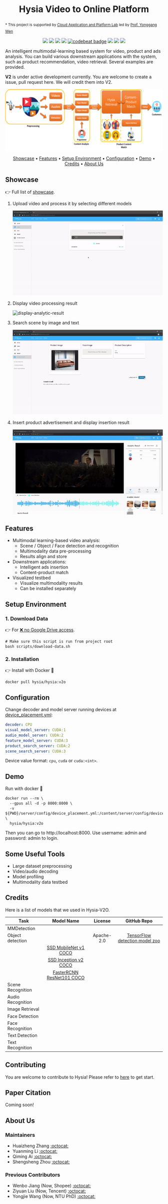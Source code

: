<h1 align="center">
Hysia Video to Online Platform
</h1>

<sub>* This project is supported by 
[Cloud Application and Platform Lab](https://wiki.withcap.org) 
led by [Prof. Yonggang Wen](https://www.ntu.edu.sg/home/ygwen/)</sub>  

<p align="center">
    <a href="https://www.python.org/downloads/release/python-369/" title="python version"><img src="https://img.shields.io/badge/Python-3.6%2B-blue.svg"></a>
    <a href="https://travis-ci.com/cap-ntu/Video-to-Online-Platform" title="Build Status"><img src="https://travis-ci.com/cap-ntu/Video-to-Online-Platform.svg?branch=master"></a>
    <a href="https://app.fossa.com/projects/git%2Bgithub.com%2Fcap-ntu%2FVideo-to-Online-Platform?ref=badge_shield" alt="FOSSA Status"><img src="https://app.fossa.com/api/projects/git%2Bgithub.com%2Fcap-ntu%2FVideo-to-Online-Platform.svg?type=shield"/></a>
    <a href="https://www.codacy.com/gh/cap-ntu/Video-to-Online-Platform?utm_source=github.com&amp;utm_medium=referral&amp;utm_content=cap-ntu/Video-to-Online-Platform&amp;utm_campaign=Badge_Grade" title="Codacy Badge"><img src="https://app.codacy.com/project/badge/Grade/aeb994fbdb36493e8b5a3a62edcfd24f"></a>
    <a href="https://codebeat.co/projects/github-com-cap-ntu-video-to-online-platform-master"><img alt="codebeat badge" src="https://codebeat.co/badges/a29fe416-0b03-4c2a-b416-287337e96c63" /></a>    <a href="https://github.com/cap-ntu/Video-to-Online-Platform/graphs/commit-activity" title="Maintenance"><img src="https://img.shields.io/badge/Maintained%3F-YES-yellow.svg"></a>
    <a href="https://gitter.im/Video-to-Online-Platform/community?utm_source=badge&utm_medium=badge&utm_campaign=pr-badge" title="Gitter"><img src="https://badges.gitter.im/Video-to-Online-Platform/community.svg"></a>
    <a href="https://hub.docker.com/repository/docker/hysia/hysia"><img src="https://img.shields.io/docker/image-size/hysia/hysia/v2o"></a>
</p>

An intelligent multimodal-learning based system for video, product and ads analysis. You can build various downstream 
applications with the system, such as product recommendation, video retrieval. Several examples are provided.

**V2** is under active development currently. You are welcome to create a issue, pull request here. We will credit them
into V2.

![hysia-block-diagram](docs/img/hysia-block-diagram.png)

<p align="center">
    <a href="#showcase">Showcase</a> •
    <a href="#features">Features</a> •
    <a href="#setup-environment">Setup Environment</a> •
    <a href="#configuration">Configuration</a> •
    <a href="#demo">Demo</a> •
    <a href="#credits">Credits</a> •
    <a href="#about-us">About Us</a>
</p>

## Showcase

:point_right: Full list of [showcase](docs/Showcase.md).

<ol>
<li> Upload video and process it by selecting different models  

![select-models](docs/img/select-models.gif)

</li>

<li> Display video processing result  
    
![display-analytic-result](docs/img/display-analytic-result.gif)

</li>

<li> Search scene by image and text
    
![search-result](docs/img/search-result.gif)

</li>

<li> Insert product advertisement and display insertion result
    
![view-ads](docs/img/view-ads.gif)

</li>

</ol>

## Features

-   Multimodal learning-based video analysis:
    -   Scene / Object / Face detection and recognition
    -   Multimodality data pre-processing
    -   Results align and store
-   Downstream applications:
    -   Intelligent ads insertion
    -   Content-product match
-   Visualized testbed
    -   Visualize multimodality results
    -   Can be installed separately

## Setup Environment

### 1. Download Data

:point_right: For [:x: no Google Drive access](CONTRIBUTING.md#1-download-data).

```shell script
# Make sure this script is run from project root
bash scripts/download-data.sh
```

### 2. Installation

:point_right: Install with Docker :whale:

```shell script
docker pull hysia/hysia:v2o
```

## Configuration

Change decoder and model server running devices at [device_placement.yml](server/config/device_placement.yml):  
```yaml
decoder: CPU
visual_model_server: CUDA:1
audio_model_server: CUDA:2
feature_model_server: CUDA:3
product_search_server: CUDA:2
scene_search_server: CUDA:3
```

Device value format: `cpu`, `cuda` or `cuda:<int>`.

## Demo

Run with docker :whale:
```shell script
docker run --rm \
  --gpus all -d -p 8000:8000 \
  -v ${PWD}/server/config/device_placement.yml:/content/server/config/device_placement.yml \
  hysia/hysia:v2o
```

Then you can go to http://localhost:8000. Use username: admin and password: admin to login.

## Some Useful Tools

- Large dataset preprocessing
- Video/audio decoding
- Model profiling
- Multimodality data testbed

## Credits

Here is a list of models that we used in Hysia-V2O. 

| Task                  | Model Name                  | License    | GitHub Repo                      |
| --------------------- |:---------------------------:|:----------:|:--------------------------------:|
| MMDetection           |                             |            |                                  |
| Object detection      |                             | Apache-2.0 | [TensorFlow detection model zoo] |
|                       | [SSD MobileNet v1 COCO]     |            |                                  |
|                       | [SSD Inception v2 COCO]     |            |                                  |
|                       | [FasterRCNN ResNet101 COCO] |            |                                  |
| Scene Recognition     |                             |            |                                  |
| Audio Recognition     |                             |            |                                  |
| Image Retrieval       |                             |            |                                  |
| Face Detection        |                             |            |                                  |
| Face Recognition      |                             |            |                                  |
| Text Detection        |                             |            |                                  |
| Text Recognition      |                             |            |                                  |

## Contributing

You are welcome to contribute to Hysia! Please refer to [here](CONTRIBUTING.md) to get start.

## Paper Citation

Coming soon!

## About Us

### Maintainers

-   Huaizheng Zhang [:octocat:](https://github.com/HuaizhengZhang)
-   Yuanming Li [:octocat:](https://github.com/YuanmingLeee)
-   Qiming Ai [:octocat:](https://github.com/QimingAi)
-   Shengsheng Zhou [:octocat:](https://github.com/ZhouShengsheng)

### Previous Contributors
-   Wenbo Jiang (Now, Shopee) [:octocat:](https://github.com/Lancerchiang)
-   Ziyuan Liu (Now, Tencent) [:octocat:](https://github.com/ProgrammerYuan)
-   Yongjie Wang (Now, NTU PhD) [:octocat:](https://github.com/iversonicter)

[Tensorflow detection model zoo]: https://github.com/tensorflow/models/blob/master/research/object_detection/g3doc/detection_model_zoo.md
[SSD MobileNet v1 COCO]: http://download.tensorflow.org/models/object_detection/ssd_mobilenet_v1_coco_2018_01_28.tar.gz
[SSD Inception v2 COCO]: http://download.tensorflow.org/models/object_detection/ssd_inception_v2_coco_2018_01_28.tar.gz
[FasterRCNN ResNet101 COCO]: http://download.tensorflow.org/models/object_detection/faster_rcnn_resnet101_coco_2018_01_28.tar.gz
